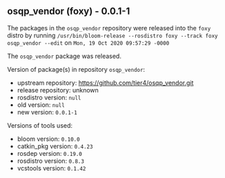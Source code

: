 ## osqp_vendor (foxy) - 0.0.1-1

The packages in the `osqp_vendor` repository were released into the `foxy` distro by running `/usr/bin/bloom-release --rosdistro foxy --track foxy osqp_vendor --edit` on `Mon, 19 Oct 2020 09:57:29 -0000`

The `osqp_vendor` package was released.

Version of package(s) in repository `osqp_vendor`:

- upstream repository: https://github.com/tier4/osqp_vendor.git
- release repository: unknown
- rosdistro version: `null`
- old version: `null`
- new version: `0.0.1-1`

Versions of tools used:

- bloom version: `0.10.0`
- catkin_pkg version: `0.4.23`
- rosdep version: `0.19.0`
- rosdistro version: `0.8.3`
- vcstools version: `0.1.42`



